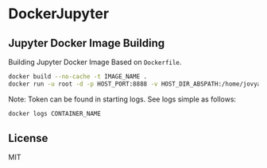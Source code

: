 # DockerJupyter

## Jupyter Docker Image Building

Building Jupyter Docker Image Based on `Dockerfile`.
```sh
docker build --no-cache -t IMAGE_NAME .
docker run -u root -d -p HOST_PORT:8888 -v HOST_DIR_ABSPATH:/home/jovyan/work --name="CONTAINER_NAME" IMAGE_NAME
```
Note: Token can be found in starting logs. See logs simple as follows:
```sh
docker logs CONTAINER_NAME
```


## License

MIT

